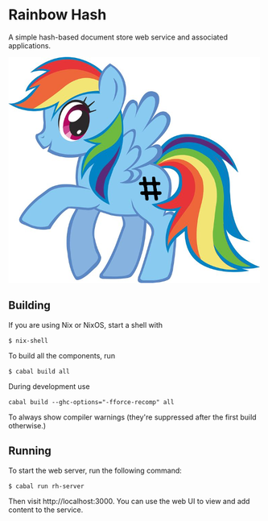 # Rainbow Hash

A simple hash-based document store web service and associated applications.

![Rainbow Hash](./img/logo/rainbow-hash.png)

## Building

If you are using Nix or NixOS, start a shell with

    $ nix-shell

To build all the components, run

    $ cabal build all

During development use

    cabal build --ghc-options="-fforce-recomp" all

To always show compiler warnings (they're suppressed after the first build
otherwise.)

## Running

To start the web server, run the following command:

    $ cabal run rh-server

Then visit http://localhost:3000.  You can use the web UI to view and add
content to the service.
